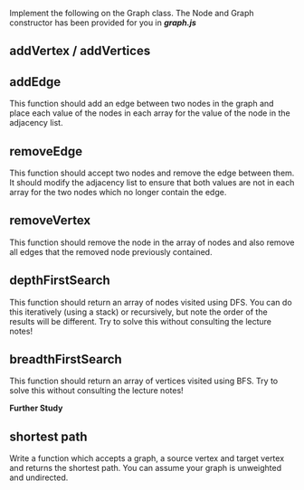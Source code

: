 Implement the following on the Graph class. The Node and Graph constructor has been provided for you in ***graph.js***

## **addVertex / addVertices**

## **addEdge**

This function should add an edge between two nodes in the graph and place each value of the nodes in each array for the value of the node in the adjacency list.

## **removeEdge**

This function should accept two nodes and remove the edge between them. It should modify the adjacency list to ensure that both values are not in each array for the two nodes which no longer contain the edge.


## **removeVertex**

This function should remove the node in the array of nodes and also remove all edges that the removed node previously contained.


## **depthFirstSearch**

This function should return an array of nodes visited using DFS. You can do this iteratively (using a stack) or recursively, but note the order of the results will be different. Try to solve this without consulting the lecture notes!

## **breadthFirstSearch**

This function should return an array of vertices visited using BFS. Try to solve this without consulting the lecture notes!


**Further Study**

## **shortest path**

Write a function which accepts a graph, a source vertex and target vertex and returns the shortest path. You can assume your graph is unweighted and undirected.
